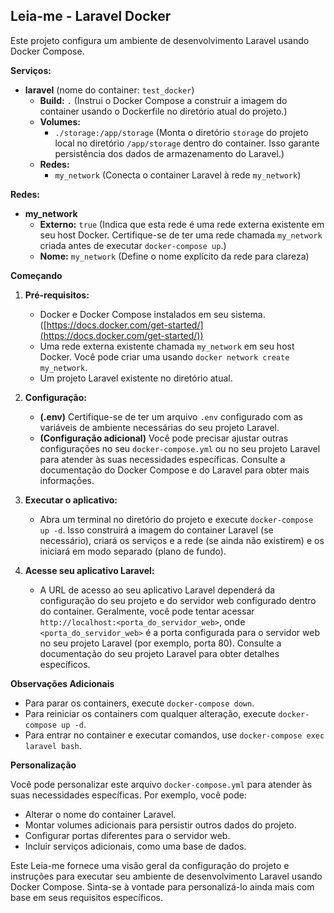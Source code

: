 ## Leia-me - Laravel Docker

Este projeto configura um ambiente de desenvolvimento Laravel usando Docker Compose.

**Serviços:**

* **laravel** (nome do container: `test_docker`)
  * **Build:** `.` (Instrui o Docker Compose a construir a imagem do container usando o Dockerfile no diretório atual do projeto.)
  * **Volumes:**
    * `./storage:/app/storage` (Monta o diretório `storage` do projeto local no diretório `/app/storage` dentro do container. Isso garante persistência dos dados de armazenamento do Laravel.)
  * **Redes:**
    * `my_network` (Conecta o container Laravel à rede `my_network`)

**Redes:**

* **my_network**
  * **Externo:** `true` (Indica que esta rede é uma rede externa existente em seu host Docker. Certifique-se de ter uma rede chamada `my_network` criada antes de executar `docker-compose up`.)
  * **Nome:** `my_network` (Define o nome explícito da rede para clareza)

**Começando**

1. **Pré-requisitos:**
   * Docker e Docker Compose instalados em seu sistema. ([https://docs.docker.com/get-started/](https://docs.docker.com/get-started/))
   * Uma rede externa existente chamada `my_network` em seu host Docker. Você pode criar uma usando `docker network create my_network`.
   * Um projeto Laravel existente no diretório atual.

2. **Configuração:**
   * **(.env)**  Certifique-se de ter um arquivo `.env` configurado com as variáveis de ambiente necessárias do seu projeto Laravel. 
   * **(Configuração adicional)**  Você pode precisar ajustar outras configurações no seu `docker-compose.yml` ou no seu projeto Laravel para atender às suas necessidades específicas. Consulte a documentação do Docker Compose e do Laravel para obter mais informações.

3. **Executar o aplicativo:**
   * Abra um terminal no diretório do projeto e execute `docker-compose up -d`. Isso construirá a imagem do container Laravel (se necessário), criará os serviços e a rede (se ainda não existirem) e os iniciará em modo separado (plano de fundo).

4. **Acesse seu aplicativo Laravel:**
   * A URL de acesso ao seu aplicativo Laravel dependerá da configuração do seu projeto e do servidor web configurado dentro do container. Geralmente, você pode tentar acessar `http://localhost:<porta_do_servidor_web>`, onde `<porta_do_servidor_web>` é a porta configurada para o servidor web no seu projeto Laravel (por exemplo, porta 80). Consulte a documentação do seu projeto Laravel para obter detalhes específicos.

**Observações Adicionais**

* Para parar os containers, execute `docker-compose down`.
* Para reiniciar os containers com qualquer alteração, execute `docker-compose up -d`.
* Para entrar no container e executar comandos, use `docker-compose exec laravel bash`.

**Personalização**

Você pode personalizar este arquivo `docker-compose.yml` para atender às suas necessidades específicas. Por exemplo, você pode:

* Alterar o nome do container Laravel.
* Montar volumes adicionais para persistir outros dados do projeto.
* Configurar portas diferentes para o servidor web.
* Incluir serviços adicionais, como uma base de dados.

Este Leia-me fornece uma visão geral da configuração do projeto e instruções para executar seu ambiente de desenvolvimento Laravel usando Docker Compose. Sinta-se à vontade para personalizá-lo ainda mais com base em seus requisitos específicos.
